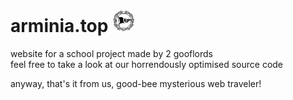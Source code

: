 # arminia.top <img src="/images/arminiatop.png" alt="logo" height="36px">

website for a school project made by 2 gooflords<br>
feel free to take a look at our horrendously optimised source code

anyway, that's it from us, good-bee mysterious web traveler!
